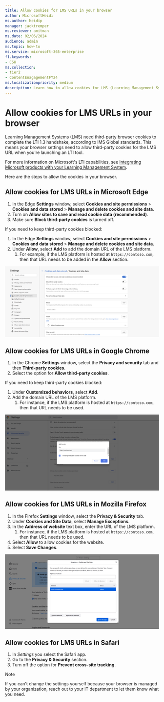 ```yaml
---
title: Allow cookies for LMS URLs in your browser
author: MicrosoftHeidi
ms.author: heidip
manager: jacktremper
ms.reviewer: amitman 
ms.date: 02/06/2024
audience: admin
ms.topic: how-to
ms.service: microsoft-365-enterprise
f1.keywords:
- CSH
ms.collection: 
- tier2
- ContentEnagagementFY24
ms.localizationpriority: medium
description: Learn how to allow cookies for LMS (Learning Management System) URLs in Edge, Chrome, and Firefox, and Safari browsers.
---
```


# Allow cookies for LMS URLs in your browser

Learning Management Systems (LMS) need third-party browser cookies to complete the LTI 1.3 handshake, according to IMS Global standards. This means your browser settings need to allow third-party cookies for the LMS URL when you're launching an LTI tool.

For more information on Microsoft's LTI capabilities, see [Integrating Microsoft products with your Learning Management System](index.md).

Here are the steps to allow the cookies in your browser.

## Allow cookies for LMS URLs in Microsoft Edge

1. In the Edge **Settings** window, select **Cookies and site permissions** > **Cookies and data stored** > **Manage and delete cookies and site data**.
1. Turn on **Allow sites to save and read cookie data (recommended)**.
1. Make sure **Block third-party cookies** is turned off.

If you need to keep third-party cookies blocked:

1. In the Edge **Settings** window, select **Cookies and site permissions** > **Cookies and data stored** > **Manage and delete cookies and site data**.
1. Under **Allow**, select **Add** to add the domain URL of the LMS platform.
   1. For example, if the LMS platform is hosted at `https://contoso.com`, then that URL needs to be added in the **Allow** section.

![Screenshot of Microsoft Edge cookie settings page](media/edge-cookies.png)

## Allow cookies for LMS URLs in Google Chrome

1. In the Chrome **Settings** window, select the **Privacy and security** tab and then **Third-party cookies**.
1. Select the option for **Allow third-party cookies**.

If you need to keep third-party cookies blocked:

1. Under **Customized behaviors**, select **Add**.
1. Add the domain URL of the LMS platform.
   1. For instance, if the LMS platform is hosted at `https://contoso.com`, then that URL needs to be used.

![Screenshot of Google Chrome cookie settings page](media/chrome-cookies.png)

## Allow cookies for LMS URLs in Mozilla Firefox

1. In the Firefox **Settings** window, select the **Privacy & Security** tab.
1. Under **Cookies and Site Data**, select **Manage Exceptions**.
1. In the **Address of website** text box, enter the URL of the LMS platform.
   1. For instance, if the LMS platform is hosted at `https://contoso.com`, then that URL needs to be used.
1. Select **Allow** to allow cookies for the website.
1. Select **Save Changes**.

![Screenshot of Mozilla Firefox cookie settings page](media/firefox-cookies.png)

## Allow cookies for LMS URLs in Safari

1. In *Settings* you select the Safari app.
1. Go to the **Privacy & Security** section.
1. Turn off the option for **Prevent cross-site tracking**.

> [!NOTE]
> If you can't change the settings yourself because your browser is managed by your organization, reach out to your IT department to let them know what you need.
